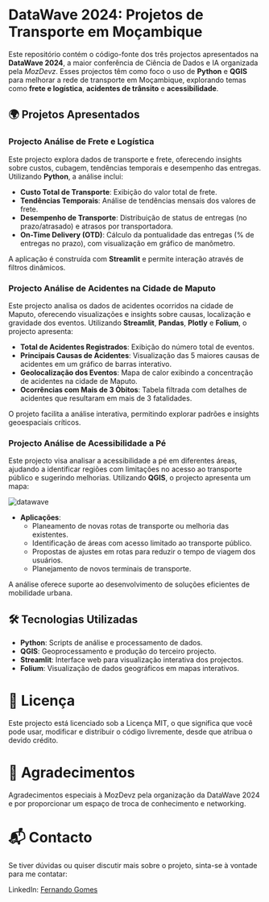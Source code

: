 # DataWave 2024: Projetos de Transporte em Moçambique

Este repositório contém o código-fonte dos três projectos apresentados na **DataWave 2024**, a maior conferência de Ciência de Dados e IA organizada pela *MozDevz*. Esses projectos têm como foco o uso de **Python** e **QGIS** para melhorar a rede de transporte em Moçambique, explorando temas como **frete e logística**, **acidentes de trânsito** e **acessibilidade**.

## 🌍 Projetos Apresentados

### Projecto Análise de Frete e Logística

Este projecto explora dados de transporte e frete, oferecendo insights sobre custos, cubagem, tendências temporais e desempenho das entregas. Utilizando **Python**, a análise inclui:

- **Custo Total de Transporte**: Exibição do valor total de frete.
- **Tendências Temporais**: Análise de tendências mensais dos valores de frete.
- **Desempenho de Transporte**: Distribuição de status de entregas (no prazo/atrasado) e atrasos por transportadora.
- **On-Time Delivery (OTD)**: Cálculo da pontualidade das entregas (% de entregas no prazo), com visualização em gráfico de manômetro.

A aplicação é construída com **Streamlit** e permite interação através de filtros dinâmicos.

### Projecto Análise de Acidentes na Cidade de Maputo

Este projecto analisa os dados de acidentes ocorridos na cidade de Maputo, oferecendo visualizações e insights sobre causas, localização e gravidade dos eventos. Utilizando **Streamlit**, **Pandas**, **Plotly** e **Folium**, o projecto apresenta:

- **Total de Acidentes Registrados**: Exibição do número total de eventos.
- **Principais Causas de Acidentes**: Visualização das 5 maiores causas de acidentes em um gráfico de barras interativo.
- **Geolocalização dos Eventos**: Mapa de calor exibindo a concentração de acidentes na cidade de Maputo.
- **Ocorrências com Mais de 3 Óbitos**: Tabela filtrada com detalhes de acidentes que resultaram em mais de 3 fatalidades.

O projeto facilita a análise interativa, permitindo explorar padrões e insights geoespaciais críticos.

### Projecto Análise de Acessibilidade a Pé

Este projecto visa analisar a acessibilidade a pé em diferentes áreas, ajudando a identificar regiões com limitações no acesso ao transporte público e sugerindo melhorias. Utilizando **QGIS**, o projecto apresenta um mapa:

![datawave](https://github.com/user-attachments/assets/8bdc315d-77b2-4ac9-aa2c-553951a09285)


- **Aplicações**:
  - Planeamento de novas rotas de transporte ou melhoria das existentes.
  - Identificação de áreas com acesso limitado ao transporte público.
  - Propostas de ajustes em rotas para reduzir o tempo de viagem dos usuários.
  - Planejamento de novos terminais de transporte.

A análise oferece suporte ao desenvolvimento de soluções eficientes de mobilidade urbana.

## 🛠 Tecnologias Utilizadas

- **Python**: Scripts de análise e processamento de dados.
- **QGIS**: Geoprocessamento e produção do terceiro projecto.
- **Streamlit**: Interface web para visualização interativa dos projectos.
- **Folium**: Visualização de dados geográficos em mapas interativos.

# 📝 Licença
Este projecto está licenciado sob a Licença MIT, o que significa que você pode usar, modificar e distribuir o código livremente, desde que atribua o devido crédito.

# 🌟 Agradecimentos
Agradecimentos especiais à MozDevz pela organização da DataWave 2024 e por proporcionar um espaço de troca de conhecimento e networking.

# 📬 Contacto
Se tiver dúvidas ou quiser discutir mais sobre o projeto, sinta-se à vontade para me contatar:

LinkedIn: [Fernando Gomes](https://www.linkedin.com/in/fernandogomesfg/)
